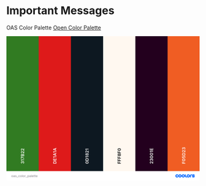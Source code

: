 # Important Messages

OAS Color Palette
[Open Color Palette](https://coolors.co/317b22-de1a1a-0d1821-fff8f0-23001e-f05d23)

![Image of Palette](oas_color_palette.png)
